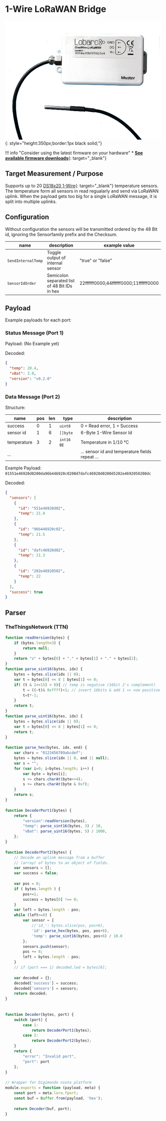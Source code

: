 # 1-Wire LoRaWAN Bridge

![1-wire-lorawan](files/1-wire-lorawan.png){: style="height:350px;border:1px black solid;"}

!!! info "Consider using the latest firmware on your hardware"
    * [**See available firmware downloads**](firmware.md){: target="_blank"}

## Target Measurement / Purpose

Supports up to 20 [DS18x20 1-Wire](https://www.maximintegrated.com/en/products/sensors/DS18B20.html){: target="_blank"} temperature sensors. The temperature form all sensors in read regualarly and send via LoRaWAN uplink.
When the payload gets too big for a single LoRaWAN message, it is split into multiple uplinks.


## Configuration
Without configuration the sensors will be transmitted ordered by the 48 Bit id, ignoring the Sensorfamily prefix and the Checksum.
 
| name | description | example value |
|------|-------------|----------------|
| `SendInternalTemp` | Toggle output of internal sensor | "true" or "false"|
| `SensorIdOrder` | Semicolon separated list of 48 Bit IDs in hex | 22ffffff0000;44ffffff0000;11ffffff0000 |



## Payload

Example payloads for each port:

### Status Message (Port 1)

Payload: (No Example yet)

Decoded:
```json
{
  "temp": 20.4,
  "vBat": 3.0,
  "version": "v0.2.0"
}
```

### Data Message (Port 2)

Structure:

| name        | pos | len | type       | description |
| ----------- | :-- | :-- | ---------- | ----------- |
| success     |   0 |   1 | `uint8`    | 0 = Read error, 1 = Success |
| sensor id   |   1 |   6 | `[]byte`   | 6-Byte 1-Wire Sensor Id |
| temperature |   3 |   2 | `int16 BE` | Temperature in 1/10 °C |
| ...         |     |     |            | ... sensor id and temperature fields repeat ...  |

Example Payload:
`01551e46920d0200da96b446920c0200d7dafc46920d0200d5202e4692050200dc`

Decoded:
```json
{
  "sensors": [
    {
      "id": "551e46920d02",
      "temp": 21.8
    },
    {
      "id": "96b446920c02",
      "temp": 21.5
    },
    {
      "id": "dafc46920d02",
      "temp": 21.3
    },
    {
      "id": "202e46920502",
      "temp": 22
    }
  ],
  "success": true
}
```

## Parser

### TheThingsNetwork (TTN)
```javascript
function readVersion(bytes) {
    if (bytes.length<3) {
        return null;
    }
    return "v" + bytes[0] + "." + bytes[1] + "." + bytes[2];
}
function parse_sint16(bytes, idx) {
    bytes = bytes.slice(idx || 0);
    var t = bytes[0] << 8 | bytes[1] << 0;
    if( (t & 1<<15) > 0){ // temp is negative (16bit 2's complement)
        t = ((~t)& 0xffff)+1; // invert 16bits & add 1 => now positive value
        t=t*-1;
    }
    return t;
}
function parse_uint16(bytes, idx) {
    bytes = bytes.slice(idx || 0);
    var t = bytes[0] << 8 | bytes[1] << 0;
    return t;
}

function parse_hex(bytes, idx, end) {
    var chars = "0123456789abcdef";
    bytes = bytes.slice(idx || 0, end || null);
    var s = "";
    for (var i=0; i<bytes.length; i++) {
        var byte = bytes[i];
        s += chars.charAt(byte>>4);
        s += chars.charAt(byte & 0xf);
    }
    return s;
}

function DecoderPort1(bytes) {
    return {
        "version":readVersion(bytes),
        "temp": parse_sint16(bytes, 3) / 10,
        "vBat": parse_uint16(bytes, 5) / 1000,
    };
}

function DecoderPort2(bytes) {
    // Decode an uplink message from a buffer
    // (array) of bytes to an object of fields.
    var sensors = [];
    var success = false;

    var pos = 0;
    if ( bytes.length ) {
        pos+=1;
        success = bytes[0] !== 0;
    }
    var left = bytes.length - pos;
    while (left>=8) {
        var sensor = {
            //'id_': bytes.slice(pos, pos+6),
            'id': parse_hex(bytes, pos, pos+6),
            'temp': parse_sint16(bytes, pos+6) / 10.0
        };
        sensors.push(sensor);
        pos += 8;
        left = bytes.length - pos;
    }
    // if (port === 1) decoded.led = bytes[0];

    var decoded = {};
    decoded['success'] = success;
    decoded['sensors'] = sensors;
    return decoded;
}


function Decoder(bytes, port) {
    switch (port) {
        case 1:
            return DecoderPort1(bytes);
        case 2:
            return DecoderPort2(bytes);
    }
    return {
        "error": "Invalid port",
        "port": port
    };
}

// Wrapper for Digimondo niota platform
module.exports = function (payload, meta) {
    const port = meta.lora.fport;
    const buf = Buffer.from(payload, 'hex');

    return Decoder(buf, port);
}
```


